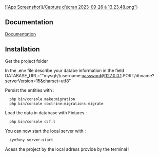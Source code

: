 [![App Screenshot](/Capture d’écran 2023-09-26 à 13.23.48.png")](https://user-images.githubusercontent.com/115146768/270640871-5b29ea34-4d7a-41b6-a4ac-5caf82d14039.png)

## Documentation

[Documentation](https://linktodocumentation)

## Installation

Get the project folder

In the .env file describe your databe information in the field DATABASE_URL=""mysql://username:password@127.0.0.1:PORT/dbname?serverVersion=15&charset=utf8"

Persist the entities with :

```bash
  php bin/console make:migration
  php bin/console doctrine:migrations:migrate
```

Load the data in database with Fixtures :

```bash
  php bin/console d:f:l
```

You can now start the local server with :

```bash
  symfony server:start
```

Acess the project by the local adress provide by the terminal !
